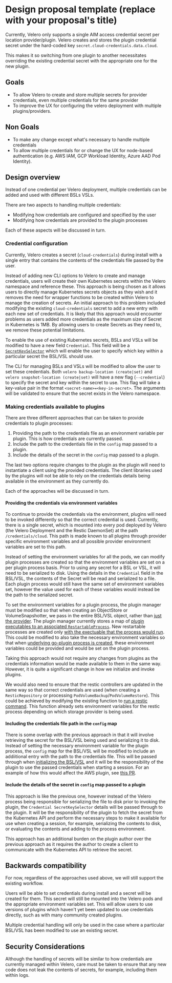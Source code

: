 # Design proposal template (replace with your proposal's title)

Currently, Velero only supports a single AIM access credential secret per location provider/plugin. Velero creates and stores the plugin credential secret under the hard-coded key `secret.cloud-credentials.data.cloud`.

This makes it so switching from one plugin to another necessitates overriding the existing credential secret with the appropriate one for the new plugin.

## Goals

- To allow Velero to create and store multiple secrets for provider credentials, even multiple credentials for the same provider
- To improve the UX for configuring the velero deployment with multiple plugins/providers.

## Non Goals

- To make any change except what's necessary to handle multiple credentials
- To allow multiple credentials for or change the UX for node-based authentication (e.g. AWS IAM, GCP Workload Identity, Azure AAD Pod Identity).

## Design overview

Instead of one credential per Velero deployment, multiple credentials can be added and used with different BSLs VSLs.
  
There are two aspects to handling multiple credentials:

- Modifying how credentials are configured and specified by the user
- Modifying how credentials are provided to the plugin processes

Each of these aspects will be discussed in turn.

### Credential configuration

Currently, Velero creates a secret (`cloud-credentials`) during install with a single entry that contains the contents of the credentials file passed by the user.

Instead of adding new CLI options to Velero to create and manage credentials, users will create their own Kubernetes secrets within the Velero namespace and reference these.
This approach is being chosen as it allows users to directly manage Kubernetes secrets objects as they wish and it removes the need for wrapper functions to be created within Velero to manage the creation of secrets.
An initial approach to this problem included modifying the existing `cloud-credentials` secret to add a new entry with each new set of credentials.
It is likely that this approach would encounter problems as users added more credentials as the maximum size of Secret in Kubernetes is 1MB.
By allowing users to create Secrets as they need to, we remove these potential limitations.

To enable the use of existing Kubernetes secrets, BSLs and VSLs will be modified to have a new field `Credential`.
This field will be a [`SecretKeySelector`](https://godoc.org/k8s.io/api/core/v1#SecretKeySelector) which will enable the user to specify which key within a particular secret the BSL/VSL should use.

The CLI for managing BSLs and VSLs will be modified to allow the user to set these credentials.
Both `velero backup-location (create|set)` and `velero snapshot-location (create|set)` will have a new flag (`--credential`) to specify the secret and key within the secret to use.
This flag will take a key-value pair in the format `<secret-name>=<key-in-secret>`.
The arguments will be validated to ensure that the secret exists in the Velero namespace.

### Making credentials available to plugins

There are three different approaches that can be taken to provide credentials to plugin processes:

1. Providing the path to the credentials file as an environment variable per plugin. This is how credentials are currently passed.
1. Include the path to the credentials file in the `config` map passed to a plugin.
1. Include the details of the secret in the `config` map passed to a plugin.

The last two options require changes to the plugin as the plugin will need to instantiate a client using the provided credentials.
The client libraries used by the plugins will not be able to rely on the credentials details being available in the environment as they currently do.

Each of the approaches will be discussed in turn.

#### Providing the credentials via environment variables

To continue to provide the credentials via the environment, plugins will need to be invoked differently so that the correct credential is used.
Currently, there is a single secret, which is mounted into every pod deployed by Velero (the Velero Deployment and the Restic DaemonSet) at the path `/credentials/cloud`.
This path is made known to all plugins through provider specific environment variables and all possible provider environment variables are set to this path.

Instead of setting the environment variables for all the pods, we can modify plugin processes are created so that the environment variables are set on a per plugin process basis.
Prior to using any secret for a BSL or VSL, it will need to be serialized to disk.
Using the details in the `Credential` field in the BSL/VSL, the contents of the Secret will be read and serialized to a file.
Each plugin process would still have the same set of environment variables set, however the value used for each of these variables would instead be the path to the serialized secret.

To set the environment variables for a plugin process, the plugin manager must be modified so that when creating an ObjectStore or VolumeSnapshotter, we pass in the entire BSL/VSL object, rather than [just the provider](https://github.com/vmware-tanzu/velero/blob/main/pkg/plugin/clientmgmt/manager.go#L132-L158).
The plugin manager currently stores a map of [plugin executables to an associated `RestartableProcess`](https://github.com/vmware-tanzu/velero/blob/main/pkg/plugin/clientmgmt/manager.go#L59-L70).
New restartable processes are created only [with the exectuable that the process would run](https://github.com/vmware-tanzu/velero/blob/main/pkg/plugin/clientmgmt/manager.go#L122).
This could be modified to also take the necessary environment variables so that when [underlying go-plugin process is created](https://github.com/vmware-tanzu/velero/blob/main/pkg/plugin/clientmgmt/client_builder.go#L78), these environment variables could be provided and would be set on the plugin process.

Taking this approach would not require any changes from plugins as the credentials information would be made available to them in the same way.
However, it is quite a significant change in how we initialize and invoke plugins.

We would also need to ensure that the restic controllers are updated in the same way so that correct credentials are used (when creating a `ResticRepository` or processing `PodVolumeBackup`/`PodVolumeRestore`).
This could be achieved by modifying the existing function to [run a restic command](https://github.com/vmware-tanzu/velero/blob/main/pkg/restic/repository_manager.go#L237-L290).
This function already sets environment variables for the restic process depending on which storage provider is being used.


#### Including the credentials file path in the `config` map

There is some overlap with the previous approach in that it will involve retrieving the secret for the BSL/VSL being used and serializing it to disk.
Instead of setting the necessary environment variable for the plugin process, the `config` map for the BSL/VSL will be modified to include an addiitional entry with the path to the credentials file.
This will be passed through when [initializing the BSL/VSL](https://github.com/vmware-tanzu/velero/blob/main/pkg/plugin/velero/object_store.go#L27-L30) and it will be the responsibility of the plugin to use the passed credentials when starting a session.
For an example of how this would affect the AWS plugin, see [this PR](https://github.com/vmware-tanzu/velero-plugin-for-aws/pull/69).

#### Include the details of the secret in `config` map passed to a plugin

This approach is like the previous one, however instead of the Velero process being responsible for serializing the file to disk prior to invoking the plugin, the `Credential SecretKeySelector` details will be passed through to the plugin.
It will be the responsibility of the plugin to fetch the secret from the Kubernetes API and perform the necessary steps to make it available for use when creating a session, for example, serializing the contents to disk, or evaluating the contents and adding to the process environment.

This approach has an additional burden on the plugin author over the previous approach as it requires the author to create a client to communicate with the Kubernetes API to retrieve the secret.

## Backwards compatibility

For now, regardless of the approaches used above, we will still support the existing workflow.

Users will be able to set credentials during install and a secret will be created for them.
This secret will still be mounted into the Velero pods and the appropriate environment variables set.
This will allow users to use versions of plugins which haven't yet been updated to use credentials directly, such as with many community created plugins.

Multiple credential handling will only be used in the case where a particular BSL/VSL has been modified to use an existing secret.

## Security Considerations

Although the handling of secrets will be similar to how credentials are currently managed within Velero, care must be taken to ensure that any new code does not leak the contents of secrets, for example, including them within logs.
